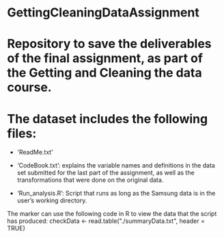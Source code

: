 # GettingCleaningDataAssignment
Repository to save the deliverables of the final assignment, as part of the Getting and Cleaning the data course.
========================================================================================================================
The dataset includes the following files:
=======================================================================================================================

- 'ReadMe.txt’

- ‘CodeBook.txt’: explains the variable names and definitions in the data set submitted for the last part of the assignment, as well as the transformations that were done on the original data.

- ‘Run_analysis.R’: Script that runs as long as the Samsung data is in the user’s working directory.

The marker can use the following code in R to view the data that the script has produced:
checkData <- read.table("./summaryData.txt", header = TRUE)
